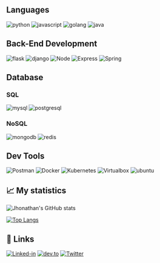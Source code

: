 ## Languages

![python](https://img.shields.io/badge/Python-323330?style=for-the-badge&logo=python)
![javascript](https://img.shields.io/badge/JavaScript-323330?style=for-the-badge&logo=javascript)
![golang](https://img.shields.io/badge/Golang-323330?style=for-the-badge&logo=go)
![java](https://img.shields.io/badge/Java-323330?style=for-the-badge&logo=openjdk)

## Back-End Development

![flask](https://img.shields.io/badge/Flask-000000?style=for-the-badge&logo=flask&logoColor=white)
![django](https://img.shields.io/badge/Django-092E20?style=for-the-badge&logo=django&logoColor=white)
![Node](https://img.shields.io/badge/Node.js-339933?style=for-the-badge&logo=nodedotjs&logoColor=white)
![Express](https://img.shields.io/badge/Express.JS-black?style=for-the-badge&logo=express&logoColor=white)
![Spring](https://img.shields.io/badge/Spring-black?style=for-the-badge&logo=spring&logoColor=white)

## Database

### SQL

![mysql](https://img.shields.io/badge/MySQL-grey?style=for-the-badge&logo=mysql&logoColor=white)
![postgresql](https://img.shields.io/badge/PostgreSQL-07405E?style=for-the-badge&logo=postgresql&logoColor=white)

### NoSQL

![mongodb](https://img.shields.io/badge/MongoDB-4EA94B?style=for-the-badge&logo=mongodb&logoColor=white)
![redis](https://img.shields.io/badge/Redis-CC2927?style=for-the-badge&logo=redis&logoColor=white)

## Dev Tools

![Postman](https://img.shields.io/badge/Postman-black?style=for-the-badge&logo=postman&logoColor=white) 
![Docker](https://img.shields.io/badge/Docker-black?style=for-the-badge&logo=docker&logoColor=white)
![Kubernetes](https://img.shields.io/badge/Kubernetes-black?style=for-the-badge&logo=kubernetes&logoColor=white)
![Virtualbox](https://img.shields.io/badge/Virtualbox-black?style=for-the-badge&logo=virtualbox&logoColor=white)
![ubuntu](https://img.shields.io/badge/Ubuntu-black?style=for-the-badge&logo=ubuntu&logoColor=white)

## 📈 My statistics

![Jhonathan's GitHub stats](https://github-readme-stats.vercel.app/api?username=jhonasegura&show_icons=true&theme=city_lights)

[![Top Langs](https://github-readme-stats.vercel.app/api/top-langs/?username=jhonasegura&layout=compact&show_icons=true&theme=city_lights)](https://github.com/jhonasegura/github-readme-stats)

## 🔗 Links

[![Linked-in](https://img.shields.io/badge/Linked_In-0077B5?style=for-the-badge&logo=LinkedIn&logoColor=white)](https://www.linkedin.com/in/jhonasegura)
[![dev.to](https://img.shields.io/badge/Dev.to-0077B5?style=for-the-badge&logo=Dev.To&logoColor=white)](https://dev.to/jhonasegura)
[![Twitter](https://img.shields.io/badge/Twitter-0077B5?style=for-the-badge&logo=twitter&logoColor=white)](https://twitter.com/jhonasegura)
